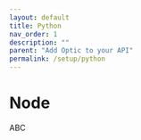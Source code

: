 ```yaml
---
layout: default
title: Python
nav_order: 1
description: ""
parent: "Add Optic to your API"
permalink: /setup/python
---
```


# Node

ABC
